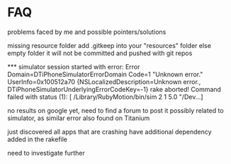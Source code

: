 

FAQ
===

problems faced by me and possible pointers/solutions


missing resource folder
add .gitkeep into your "resources" folder else empty folder it will not be committed and pushed with git repos





*** simulator session started with error: Error Domain=DTiPhoneSimulatorErrorDomain Code=1 "Unknown error." UserInfo=0x100512a70 {NSLocalizedDescription=Unknown error., DTiPhoneSimulatorUnderlyingErrorCodeKey=-1}
rake aborted!
Command failed with status (1): [ /Library/RubyMotion/bin/sim 2 1 5.0 "/Dev...]

no results on google yet, need to find a forum to post it
possibly related to simulator, as similar error also found on Titanium

just discovered all apps that are crashing have additional dependency added in the rakefile

need to investigate further